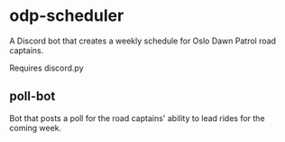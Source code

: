 # odp-scheduler
A Discord bot that creates a weekly schedule for Oslo Dawn Patrol road captains.

Requires discord.py

## poll-bot

Bot that posts a poll for the road captains' ability to lead rides for the coming week.
